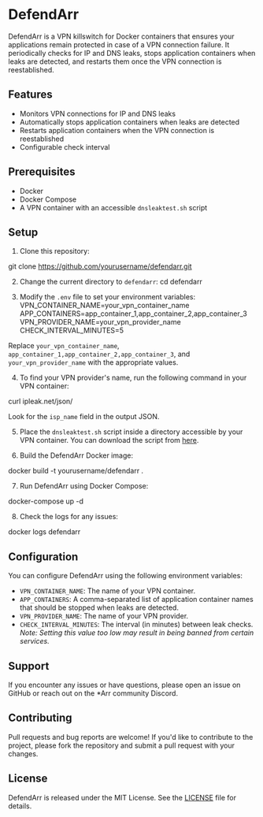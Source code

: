 # DefendArr

DefendArr is a VPN killswitch for Docker containers that ensures your applications remain protected in case of a VPN connection failure. It periodically checks for IP and DNS leaks, stops application containers when leaks are detected, and restarts them once the VPN connection is reestablished.

## Features

- Monitors VPN connections for IP and DNS leaks
- Automatically stops application containers when leaks are detected
- Restarts application containers when the VPN connection is reestablished
- Configurable check interval

## Prerequisites

- Docker
- Docker Compose
- A VPN container with an accessible `dnsleaktest.sh` script

## Setup

1. Clone this repository:

git clone https://github.com/yourusername/defendarr.git

2. Change the current directory to `defendarr`:
cd defendarr

3. Modify the `.env` file to set your environment variables:
VPN_CONTAINER_NAME=your_vpn_container_name
APP_CONTAINERS=app_container_1,app_container_2,app_container_3
VPN_PROVIDER_NAME=your_vpn_provider_name
CHECK_INTERVAL_MINUTES=5

Replace `your_vpn_container_name`, `app_container_1,app_container_2,app_container_3`, and `your_vpn_provider_name` with the appropriate values.

4. To find your VPN provider's name, run the following command in your VPN container:

curl ipleak.net/json/


Look for the `isp_name` field in the output JSON.

5. Place the `dnsleaktest.sh` script inside a directory accessible by your VPN container. You can download the script from [here](https://github.com/macvk/dnsleaktest).

6. Build the DefendArr Docker image:

docker build -t yourusername/defendarr .


7. Run DefendArr using Docker Compose:

docker-compose up -d


8. Check the logs for any issues:

docker logs defendarr


## Configuration

You can configure DefendArr using the following environment variables:

- `VPN_CONTAINER_NAME`: The name of your VPN container.
- `APP_CONTAINERS`: A comma-separated list of application container names that should be stopped when leaks are detected.
- `VPN_PROVIDER_NAME`: The name of your VPN provider.
- `CHECK_INTERVAL_MINUTES`: The interval (in minutes) between leak checks. *Note: Setting this value too low may result in being banned from certain services.*

## Support

If you encounter any issues or have questions, please open an issue on GitHub or reach out on the *Arr community Discord.

## Contributing

Pull requests and bug reports are welcome! If you'd like to contribute to the project, please fork the repository and submit a pull request with your changes.

## License

DefendArr is released under the MIT License. See the [LICENSE](LICENSE) file for details.
